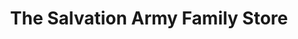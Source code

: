 ---
title: "The Salvation Army Family Store"
url: /lancaster/the-salvation-army-family-store/
shop: charity
---